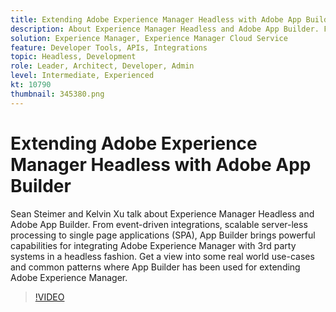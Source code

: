 ```yaml
---
title: Extending Adobe Experience Manager Headless with Adobe App Builder
description: About Experience Manager Headless and Adobe App Builder. From event-driven integrations, scalable server-less processing to single page applications (SPA), integrate AEM with 3rd party systems 
solution: Experience Manager, Experience Manager Cloud Service
feature: Developer Tools, APIs, Integrations
topic: Headless, Development
role: Leader, Architect, Developer, Admin
level: Intermediate, Experienced
kt: 10790
thumbnail: 345380.png
---
```


# Extending Adobe Experience Manager Headless with Adobe App Builder

Sean Steimer and Kelvin Xu talk about Experience Manager Headless and Adobe App Builder. From event-driven integrations, scalable server-less processing to single page applications (SPA), App Builder brings powerful capabilities for integrating Adobe Experience Manager with 3rd party systems in a headless fashion. Get a view into some real world use-cases and common patterns where App Builder has been used for extending Adobe Experience Manager.

>[!VIDEO](https://video.tv.adobe.com/v/345380/?quality=12&learn=on)
